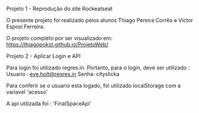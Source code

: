 Projeto 1 - Reprodução do site Rockeatseat

O presente projeto foi realizado pelos alunos Thiago Pereira Corrêa e Victor Esposi Ferreira.

O projeto completo por ser visualizado em: https://thiagopokst.github.io/ProjetoWeb/



Projeto 2 - Aplicar Login e API

Para login foi utilizado  regres.in. Portanto, para o login, deve ser utilizado :
Usuario : eve.holt@reqres.in
Senha: cityslicka

Para conferir se o usuario esta logado, foi utilizado localStorage com a variavel 'acesso'

A api utilizada foi : 'FinalSpaceApi'
